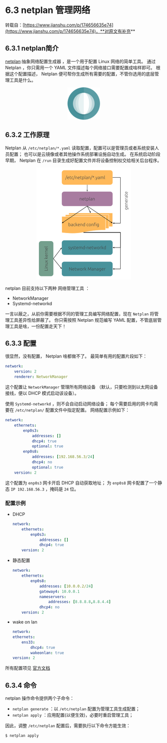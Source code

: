 # 6.3 netplan 管理网络

转载自：[https://www.jianshu.com/p/174656635e74](https://www.jianshu.com/p/174656635e74)，**对原文有补充**

## 6.3.1 netplan简介

 [netplan](https://netplan.io/):抽象网络配置生成器 ，是一个用于配置 Linux 网络的简单工具。 通过 Netplan ，你只需用一个 YAML 文件描述每个网络接口需要配置成啥样即可。 根据这个配置描述， Netplan 便可帮你生成所有需要的配置，不管你选用的底层管理工具是什么。

<div align=center>
<img src=".\img\pictogram_internet01.png" width=104px>
</div>

## 6.3.2 工作原理
Netplan 从 `/etc/netplan/*.yaml` 读取配置，配置可以是管理员或者系统安装人员配置； 也可以是云镜像或者其他操作系统部署设施自动生成。 在系统启动阶段早期， Netplan 在 `/run` 目录生成好配置文件并将设备控制权交给相关后台程序。

<div align=center>
<img src=".\img\netplan_design_overview.png" width=304px>
</div>

netplan 目前支持以下两种 网络管理工具 ：

- NetworkManager
- Systemd-networkd

一言以蔽之，从前你需要根据不同的管理工具编写网络配置，现在 `Netplan` 将管理工具差异性给屏蔽了。 你只需按照 Netplan 规范编写 YAML 配置，不管底层管理工具是啥，一份配置走天下！

## 6.3.3 配置
很显然，没有配置， Netplan 啥都做不了。 最简单有用的配置片段如下：

```yaml
network:
    version: 2
    renderer: NetworkManager
```

这个配置让 `NetworkManager` 管理所有网络设备 （默认，只要检测到以太网设备接线，便以 DHCP 模式启动该设备）。

使用 `Systemd-networkd` ，则不会自动启动网络设备； 每个需要启用的网卡均需要在 `/etc/netplan/` 配置文件中指定配置。 网络配置示例如下：

```yaml
network:
    ethernets:
        enp0s3:
            addresses: []
            dhcp4: true
            optional: true
        enp0s8:
            addresses: [192.168.56.3/24]
            dhcp4: no
            optional: true
    version: 2
```

这个配置为 `enp0s3` 网卡开启 DHCP 自动获取地址； 为 `enp0s8` 网卡配置了一个静态 `IP 192.168.56.3` ，掩码是 `24` 位。

### 配置示例

- DHCP

    ```yaml
    network:
        ethernets:
            enp0s3:
                addresses: []
                dhcp4: true
        version: 2
    ```

- 静态配置

    ```yaml
    network:
        ethernets:
            enp0s8:
                addresses: [10.0.0.2/24]
                gateway4: 10.0.0.1
                nameservers:
                    addresses: [8.8.8.8,8.8.4.4]
                dhcp4: no
        version: 2
    ```

- wake on lan

    ```yaml
    network:
    ethernets:
        ens33:
            dhcp4: true
            wakeonlan: true
    version: 2
    ```

所有配置项见 [官方文档](https://netplan.io/reference)

## 6.3.4 命令
netplan 操作命令提供两个子命令：

- `netplan generate` ：以 `/etc/netplan` 配置为管理工具生成配置；
- `netplan apply` ：应用配置(以便生效)，必要时重启管理工具；

因此，调整 `/etc/netplan` 配置后，需要执行以下命令方能生效：
```
$ netplan apply
```